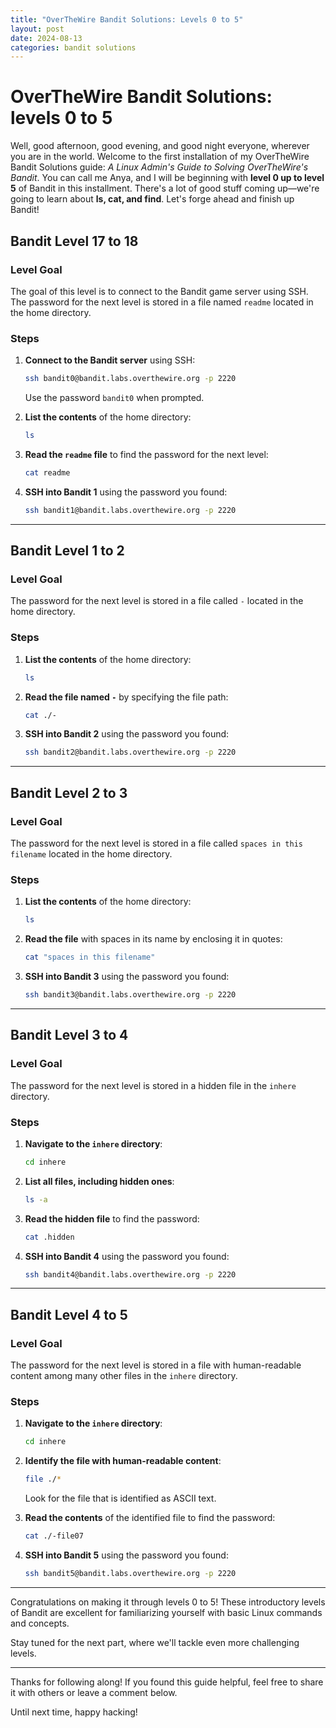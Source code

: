 ```yaml
---
title: "OverTheWire Bandit Solutions: Levels 0 to 5"
layout: post
date: 2024-08-13
categories: bandit solutions 
---
```


# OverTheWire Bandit Solutions: levels 0 to 5

Well, good afternoon, good evening, and good night everyone, wherever you are in the world. Welcome to the first installation of my OverTheWire Bandit Solutions guide: *A Linux Admin's Guide to Solving OverTheWire's Bandit*. You can call me Anya, and I will be beginning with **level 0 up to level 5** of Bandit in this installment. There's a lot of good stuff coming up—we're going to learn about **ls, cat, and find**. Let's forge ahead and finish up Bandit!

## Bandit Level 17 to 18

### Level Goal

The goal of this level is to connect to the Bandit game server using SSH. The password for the next level is stored in a file named `readme` located in the home directory.

### Steps

1. **Connect to the Bandit server** using SSH:

    ```bash
    ssh bandit0@bandit.labs.overthewire.org -p 2220
    ```

    Use the password `bandit0` when prompted.

2. **List the contents** of the home directory:

    ```bash
    ls
    ```

3. **Read the `readme` file** to find the password for the next level:

    ```bash
    cat readme
    ```

4. **SSH into Bandit 1** using the password you found:

    ```bash
    ssh bandit1@bandit.labs.overthewire.org -p 2220
    ```

---

## Bandit Level 1 to 2

### Level Goal

The password for the next level is stored in a file called `-` located in the home directory.

### Steps

1. **List the contents** of the home directory:

    ```bash
    ls
    ```

2. **Read the file named `-`** by specifying the file path:

    ```bash
    cat ./-
    ```

3. **SSH into Bandit 2** using the password you found:

    ```bash
    ssh bandit2@bandit.labs.overthewire.org -p 2220
    ```

---

## Bandit Level 2 to 3

### Level Goal

The password for the next level is stored in a file called `spaces in this filename` located in the home directory.

### Steps

1. **List the contents** of the home directory:

    ```bash
    ls
    ```

2. **Read the file** with spaces in its name by enclosing it in quotes:

    ```bash
    cat "spaces in this filename"
    ```

3. **SSH into Bandit 3** using the password you found:

    ```bash
    ssh bandit3@bandit.labs.overthewire.org -p 2220
    ```

---

## Bandit Level 3 to 4

### Level Goal

The password for the next level is stored in a hidden file in the `inhere` directory.

### Steps

1. **Navigate to the `inhere` directory**:

    ```bash
    cd inhere
    ```

2. **List all files, including hidden ones**:

    ```bash
    ls -a
    ```

3. **Read the hidden file** to find the password:

    ```bash
    cat .hidden
    ```

4. **SSH into Bandit 4** using the password you found:

    ```bash
    ssh bandit4@bandit.labs.overthewire.org -p 2220
    ```

---

## Bandit Level 4 to 5

### Level Goal

The password for the next level is stored in a file with human-readable content among many other files in the `inhere` directory.

### Steps

1. **Navigate to the `inhere` directory**:

    ```bash
    cd inhere
    ```

2. **Identify the file with human-readable content**:

    ```bash
    file ./*
    ```

    Look for the file that is identified as ASCII text.

3. **Read the contents** of the identified file to find the password:

    ```bash
    cat ./-file07
    ```

4. **SSH into Bandit 5** using the password you found:

    ```bash
    ssh bandit5@bandit.labs.overthewire.org -p 2220
    ```
---

Congratulations on making it through levels 0 to 5! These introductory levels of Bandit are excellent for familiarizing yourself with basic Linux commands and concepts. 

Stay tuned for the next part, where we'll tackle even more challenging levels.

---

Thanks for following along! If you found this guide helpful, feel free to share it with others or leave a comment below. 

Until next time, happy hacking!
